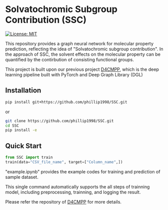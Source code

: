 # Solvatochromic Subgroup Contribution (SSC) 
[![License: MIT](https://img.shields.io/badge/License-MIT-yellow.svg)](https://opensource.org/licenses/MIT)

This repository provides a graph neural network for molecular property prediction, reflecting the idea of "Solvatochromic subgroup contribution". In the approach of SSC, the solvent effects on the molecular property can be quantified by the contirbution of consisting functional groups. 

This project is built upon our previous project [D4CMPP](https://github.com/spark8ku/DeepMPP), which is the deep learning pipeline built with PyTorch and Deep Graph Library (DGL)

## Installation
```bash
pip install git+https://github.com/phillip1998/SSC.git
```
or
```bash
git clone https://github.com/phillip1998/SSC.git
cd SSC
pip install -e
```
## Quick Start
```python
from SSC import train
train(data="CSV_file_name", target=["Column_name",])
```
"example.ipynb" provides the example codes for training and prediction of sample dataset.

This single command automatically supports the all steps of trainning model, including preprocessing, trainning, and logging the result.

Please refer the repository of [D4CMPP](https://github.com/spark8ku/DeepMPP) for more details.
